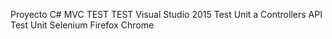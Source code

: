 Proyecto C# MVC TEST TEST
Visual Studio 2015
Test Unit a Controllers API
Test Unit Selenium Firefox Chrome




